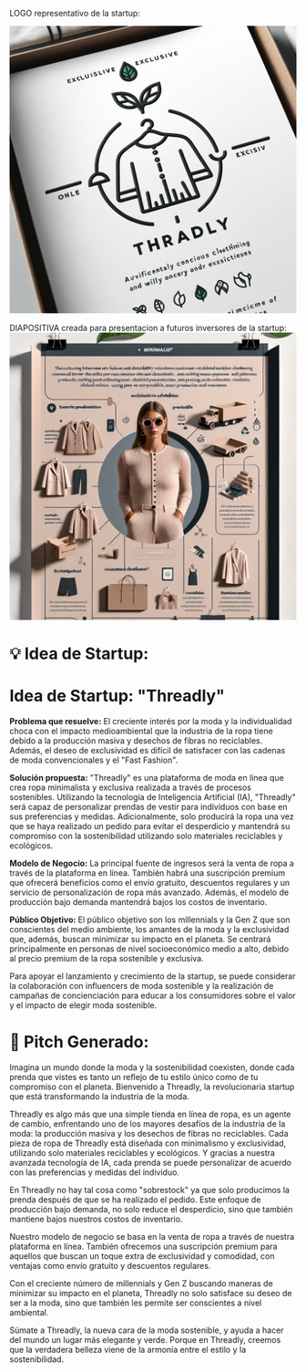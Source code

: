 LOGO representativo de la startup:

![ ](https://github.com/DiegoBacigalupo/Generacion_de_prompts_PF/blob/main/img-f85b7AhKXyDWEUBKinYzBAmQ.png)

 DIAPOSITIVA creada para presentacion a futuros inversores de la startup: 
![ ](https://github.com/DiegoBacigalupo/Generacion_de_prompts_PF/blob/main/img-vH5jctKmW6tR2bW2zg0dAJbS.png)


# 💡 Idea de Startup: 
# __Idea de Startup: "Threadly"__

__Problema que resuelve:__
El creciente interés por la moda y la individualidad choca con el impacto medioambiental que la industria de la ropa tiene debido a la producción masiva y desechos de fibras no reciclables. Además, el deseo de exclusividad es difícil de satisfacer con las cadenas de moda convencionales y el "Fast Fashion".


__Solución propuesta:__
"Threadly" es una plataforma de moda en línea que crea ropa minimalista y exclusiva realizada a través de procesos sostenibles. Utilizando la tecnología de Inteligencia Artificial (IA), "Threadly" será capaz de personalizar prendas de vestir para individuos con base en sus preferencias y medidas. Adicionalmente, solo producirá la ropa una vez que se haya realizado un pedido para evitar el desperdicio y mantendrá su compromiso con la sostenibilidad utilizando solo materiales reciclables y ecológicos.


__Modelo de Negocio:__
La principal fuente de ingresos será la venta de ropa a través de la plataforma en línea. También habrá una suscripción premium que ofrecerá beneficios como el envío gratuito, descuentos regulares y un servicio de personalización de ropa más avanzado. Además, el modelo de producción bajo demanda mantendrá bajos los costos de inventario.


__Público Objetivo:__
El público objetivo son los millennials y la Gen Z que son conscientes del medio ambiente, los amantes de la moda y la exclusividad que, además, buscan minimizar su impacto en el planeta. Se centrará principalmente en personas de nivel socioeconómico medio a alto, debido al precio premium de la ropa sostenible y exclusiva.

Para apoyar el lanzamiento y crecimiento de la startup, se puede considerar la colaboración con influencers de moda sostenible y la realización de campañas de concienciación para educar a los consumidores sobre el valor y el impacto de elegir moda sostenible.




# 📢 Pitch Generado: 
Imagina un mundo donde la moda y la sostenibilidad coexisten, donde cada prenda que vistes es tanto un reflejo de tu estilo único como de tu compromiso con el planeta. Bienvenido a Threadly, la revolucionaria startup que está transformando la industria de la moda.

Threadly es algo más que una simple tienda en línea de ropa, es un agente de cambio, enfrentando uno de los mayores desafíos de la industria de la moda: la producción masiva y los desechos de fibras no reciclables. Cada pieza de ropa de Threadly está diseñada con minimalismo y exclusividad, utilizando solo materiales reciclables y ecológicos. Y gracias a nuestra avanzada tecnología de IA, cada prenda se puede personalizar de acuerdo con las preferencias y medidas del individuo.

En Threadly no hay tal cosa como "sobrestock" ya que solo producimos la prenda después de que se ha realizado el pedido. Este enfoque de producción bajo demanda, no solo reduce el desperdicio, sino que también mantiene bajos nuestros costos de inventario.

Nuestro modelo de negocio se basa en la venta de ropa a través de nuestra plataforma en línea. También ofrecemos una suscripción premium para aquellos que buscan un toque extra de exclusividad y comodidad, con ventajas como envío gratuito y descuentos regulares.

Con el creciente número de millennials y Gen Z buscando maneras de minimizar su impacto en el planeta, Threadly no solo satisface su deseo de ser a la moda, sino que también les permite ser conscientes a nivel ambiental.

Súmate a Threadly, la nueva cara de la moda sostenible, y ayuda a hacer del mundo un lugar más elegante y verde. Porque en Threadly, creemos que la verdadera belleza viene de la armonía entre el estilo y la sostenibilidad.
